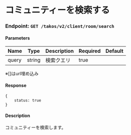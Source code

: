 # コミュニティーを検索する

### Endpoint: `GET /takos/v2/client/room/search`

#### Parameters

| Name  | Type   | Description | Required | Default |
| ----- | ------ | ----------- | -------- | ------- |
| query | string | 検索クエリ  | true     |         |

※[]はurl埋め込み

#### Response

```
{
    status: true
}
```

#### Description

コミュニティーを検索します。
